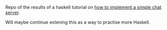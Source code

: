 Repo of the results of a haskell tutorial on [how to implement a simple chat server](www.haskell.org/haskellwiki/Implement_a_chat_server).

Will maybe continue extening this as a way to practise more Haskell.
